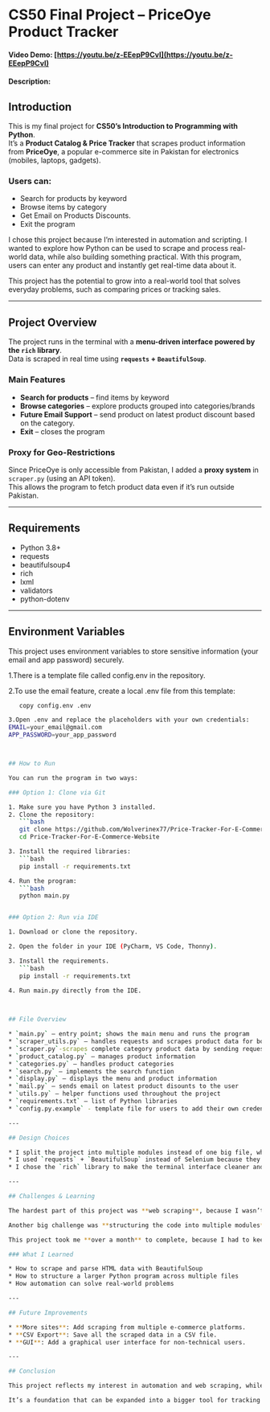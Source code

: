 # CS50 Final Project – PriceOye Product Tracker

#### Video Demo: [https://youtu.be/z-EEepP9CvI](https://youtu.be/z-EEepP9CvI)

#### Description:

## Introduction

This is my final project for **CS50’s Introduction to Programming with Python**.  
It’s a **Product Catalog & Price Tracker** that scrapes product information from **PriceOye**, a popular e-commerce site in Pakistan for electronics (mobiles, laptops, gadgets).

### Users can:
- Search for products by keyword  
- Browse items by category  
- Get Email on Products Discounts.
- Exit the program  

I chose this project because I’m interested in automation and scripting. I wanted to explore how Python can be used to scrape and process real-world data, while also building something practical. With this program, users can enter any product and instantly get real-time data about it.  

This project has the potential to grow into a real-world tool that solves everyday problems, such as comparing prices or tracking sales.

---

## Project Overview

The project runs in the terminal with a **menu-driven interface powered by the `rich` library**.  
Data is scraped in real time using **`requests` + `BeautifulSoup`**.

### Main Features
- **Search for products** – find items by keyword  
- **Browse categories** – explore products grouped into categories/brands  
- **Future Email Support** – send product on latest product discount based on the category.
- **Exit** – closes the program  

### Proxy for Geo-Restrictions
Since PriceOye is only accessible from Pakistan, I added a **proxy system** in `scraper.py` (using an API token).  
This allows the program to fetch product data even if it’s run outside Pakistan.

---

## Requirements

- Python 3.8+  
- requests  
- beautifulsoup4  
- rich  
- lxml
- validators
- python-dotenv

---
## Environment Variables

This project uses environment variables to store sensitive information (your email and app password) securely.

1.There is a template file called config.env in the repository.

2.To use the email feature, create a local .env file from this template:
```bash
   copy config.env .env

3.Open .env and replace the placeholders with your own credentials:
EMAIL=your_email@gmail.com
APP_PASSWORD=your_app_password



## How to Run

You can run the program in two ways:

### Option 1: Clone via Git

1. Make sure you have Python 3 installed.  
2. Clone the repository:  
   ```bash
   git clone https://github.com/Wolverinex77/Price-Tracker-For-E-Commerce-Website.git
   cd Price-Tracker-For-E-Commerce-Website

3. Install the required libraries:
   ```bash
   pip install -r requirements.txt

4. Run the program:
   ```bash
   python main.py


### Option 2: Run via IDE

1. Download or clone the repository.

2. Open the folder in your IDE (PyCharm, VS Code, Thonny).

3. Install the requirements.
   ```bash
   pip install -r requirements.txt
   
4. Run main.py directly from the IDE.



## File Overview

* `main.py` – entry point; shows the main menu and runs the program
* `scraper_utils.py` – handles requests and scrapes product data for both search results and categories from websites
* `scraper.py`-scrapes complete category product data by sending requests across multiple pages
* `product_catalog.py` – manages product information
* `categories.py` – handles product categories
* `search.py` – implements the search function
* `display.py` – displays the menu and product information
* `mail.py` – sends email on latest product disounts to the user
* `utils.py` – helper functions used throughout the project
* `requirements.txt` – list of Python libraries
* `config.py.example` - template file for users to add their own credentials

---

## Design Choices

* I split the project into multiple modules instead of one big file, which makes it easier to extend later.
* I used `requests` + `BeautifulSoup` instead of Selenium because they’re faster and lighter for this type of scraping.
* I chose the `rich` library to make the terminal interface cleaner and more user-friendly.

---

## Challenges & Learning

The hardest part of this project was **web scraping**, because I wasn’t familiar with it at all. I had to do a lot of trial and error to figure out how to correctly fetch and parse data from the website.

Another big challenge was **structuring the code into multiple modules**. At first, I tried to keep everything in one place, but that made the program messy and difficult to manage. Splitting logic into `scraper.py`, `search.py`, `display.py`, and other files took more effort, but resulted in much cleaner code.

This project took me **over a month** to complete, because I had to keep testing, fixing, and reorganizing until everything worked properly.

### What I Learned

* How to scrape and parse HTML data with BeautifulSoup
* How to structure a larger Python program across multiple files
* How automation can solve real-world problems

---

## Future Improvements

* **More sites**: Add scraping from multiple e-commerce platforms.
* **CSV Export**: Save all the scraped data in a CSV file.
* **GUI**: Add a graphical user interface for non-technical users.

---

## Conclusion

This project reflects my interest in automation and web scraping, while also solving a real-world problem: quickly accessing product information.

It’s a foundation that can be expanded into a bigger tool for tracking prices, comparing platforms, or even monitoring sales over time.

```


